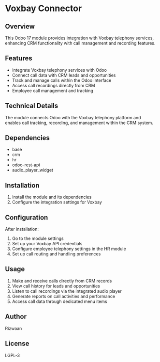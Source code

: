 # Voxbay Connector

## Overview
This Odoo 17 module provides integration with Voxbay telephony services, enhancing CRM functionality with call management and recording features.

## Features
- Integrate Voxbay telephony services with Odoo
- Connect call data with CRM leads and opportunities
- Track and manage calls within the Odoo interface
- Access call recordings directly from CRM
- Employee call management and tracking

## Technical Details
The module connects Odoo with the Voxbay telephony platform and enables call tracking, recording, and management within the CRM system.

## Dependencies
- base
- crm
- hr
- odoo-rest-api
- audio_player_widget

## Installation
1. Install the module and its dependencies
2. Configure the integration settings for Voxbay

## Configuration
After installation:
1. Go to the module settings
2. Set up your Voxbay API credentials
3. Configure employee telephony settings in the HR module
4. Set up call routing and handling preferences

## Usage
1. Make and receive calls directly from CRM records
2. View call history for leads and opportunities
3. Listen to call recordings via the integrated audio player
4. Generate reports on call activities and performance
5. Access call data through dedicated menu items

## Author
Rizwaan

## License
LGPL-3

